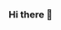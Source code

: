 ### Hi there 👋

<!--
**tayloryoeuth/tayloryoeuth** is a ✨ _special_ ✨ repository because its `README.md` (this file) appears on your GitHub profile.

This is used for github.

Here are some ideas to get you started:

- 🔭 I’m currently working on ...
- 🌱 I’m currently learning ...
- 👯 I’m looking to collaborate on ...
- 🤔 I’m looking for help with ...
- 💬 Ask me about ...
- 📫 How to reach me: ...
- 😄 Pronouns: ...
- ⚡ Fun fact: ...
-->
